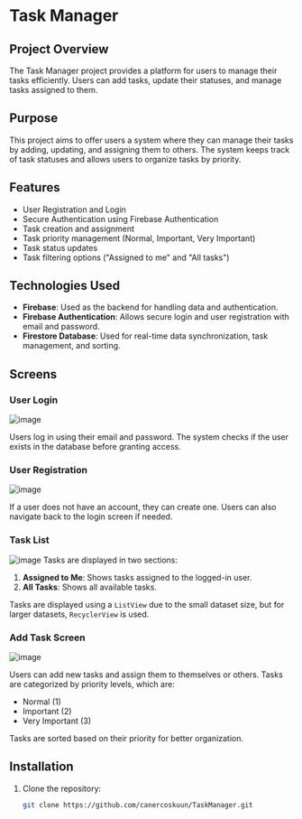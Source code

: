 # Task Manager

## Project Overview
The Task Manager project provides a platform for users to manage their tasks efficiently. Users can add tasks, update their statuses, and manage tasks assigned to them.

## Purpose
This project aims to offer users a system where they can manage their tasks by adding, updating, and assigning them to others. The system keeps track of task statuses and allows users to organize tasks by priority.

## Features
- User Registration and Login
- Secure Authentication using Firebase Authentication
- Task creation and assignment
- Task priority management (Normal, Important, Very Important)
- Task status updates
- Task filtering options ("Assigned to me" and "All tasks")
  
## Technologies Used
- **Firebase**: Used as the backend for handling data and authentication.
- **Firebase Authentication**: Allows secure login and user registration with email and password.
- **Firestore Database**: Used for real-time data synchronization, task management, and sorting.

## Screens
### User Login

![image](https://github.com/user-attachments/assets/171f121b-1904-4202-b6bf-ffac74e7c1a7)

Users log in using their email and password. The system checks if the user exists in the database before granting access.



### User Registration

![image](https://github.com/user-attachments/assets/38ee93bc-e825-4775-820e-e9bc9c6640c3)

If a user does not have an account, they can create one. Users can also navigate back to the login screen if needed.



### Task List
![image](https://github.com/user-attachments/assets/f09e8944-f8cd-4a87-aa31-9fc543f343cf)
Tasks are displayed in two sections:
1. **Assigned to Me**: Shows tasks assigned to the logged-in user.
2. **All Tasks**: Shows all available tasks.
   
Tasks are displayed using a `ListView` due to the small dataset size, but for larger datasets, `RecyclerView` is used.

### Add Task Screen
![image](https://github.com/user-attachments/assets/1db8b7ce-d61b-4876-8507-3673f3fd3999)

Users can add new tasks and assign them to themselves or others. Tasks are categorized by priority levels, which are:
- Normal (1)
- Important (2)
- Very Important (3)

Tasks are sorted based on their priority for better organization.

## Installation
1. Clone the repository:
   ```bash
   git clone https://github.com/canercoskuun/TaskManager.git
